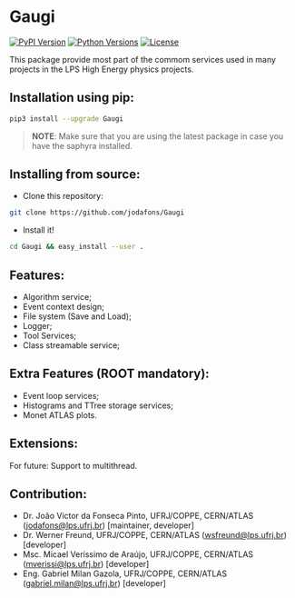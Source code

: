 
# Gaugi

[![PyPI Version](https://img.shields.io/pypi/v/Gaugi)](https://pypi.org/project/Gaugi/)
[![Python Versions](https://img.shields.io/pypi/pyversions/Gaugi)](https://github.com/jodafons/Gaugi)
[![License](https://img.shields.io/github/license/jodafons/Gaugi)](https://github.com/jodafons/Gaugi)


This package provide most part of the commom services used in many projects in the 
LPS High Energy physics projects.


## Installation using pip:

```bash
pip3 install --upgrade Gaugi
```
> **NOTE**: Make sure that you are using the latest package in case you have the saphyra installed. 

## Installing from source:

* Clone this repository:

```bash
git clone https://github.com/jodafons/Gaugi
```

* Install it!

```bash
cd Gaugi && easy_install --user .
```

## Features:

- Algorithm service;
- Event context design;
- File system (Save and Load);
- Logger;
- Tool Services;
- Class streamable service;


## Extra Features (ROOT mandatory):

- Event loop services;
- Histograms and TTree storage services;
- Monet ATLAS plots.



## Extensions:

For future: Support to multithread.

## Contribution:

- Dr. João Victor da Fonseca Pinto, UFRJ/COPPE, CERN/ATLAS (jodafons@lps.ufrj.br) [maintainer, developer]
- Dr. Werner Freund, UFRJ/COPPE, CERN/ATLAS (wsfreund@lps.ufrj.br) [developer]
- Msc. Micael Veríssimo de Araújo, UFRJ/COPPE, CERN/ATLAS (mverissi@lps.ufrj.br) [developer]
- Eng. Gabriel Milan Gazola, UFRJ/COPPE, CERN/ATLAS (gabriel.milan@lps.ufrj.br) [developer]


